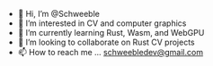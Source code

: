 - 👋 Hi, I’m @Schweeble
- 👀 I’m interested in CV and computer graphics
- 🌱 I’m currently learning Rust, Wasm, and WebGPU
- 💞️ I’m looking to collaborate on Rust CV projects
- 📫 How to reach me ... schweebledev@gmail.com

<!---
Schweeble/Schweeble is a ✨ special ✨ repository because its `README.md` (this file) appears on your GitHub profile.
You can click the Preview link to take a look at your changes.
--->
